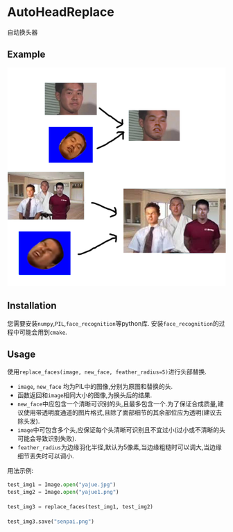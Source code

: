 # AutoHeadReplace
自动换头器

## Example
![sample](https://github.com/Alif-01/AutoHeadReplace/blob/master/sample.png)

## Installation
您需要安装`numpy`,`PIL`,`face_recognition`等python库. 安装`face_recognition`的过程中可能会用到`cmake`.

## Usage
使用`replace_faces(image, new_face, feather_radius=5)`进行头部替换.
- `image`, `new_face` 均为PIL中的图像,分别为原图和替换的头.
- 函数返回和`image`相同大小的图像,为换头后的结果.
- `new_face`中应包含一个清晰可识别的头,且最多包含一个.为了保证合成质量,建议使用带透明度通道的图片格式,且除了面部细节的其余部位应为透明(建议去除头发).
- `image`中可包含多个头,应保证每个头清晰可识别且不宜过小(过小或不清晰的头可能会导致识别失败).
- `feather_radius`为边缘羽化半径,默认为5像素,当边缘粗糙时可以调大,当边缘细节丢失时可以调小.

用法示例:
```python
test_img1 = Image.open("yajue.jpg")
test_img2 = Image.open("yajue1.png")

test_img3 = replace_faces(test_img1, test_img2)

test_img3.save("senpai.png")
```
